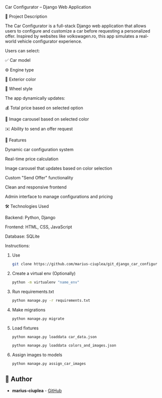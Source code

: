 Car Configurator – Django Web Application

📌 Project Description

The Car Configurator is a full-stack Django web application that allows users to configure and customize a car before requesting a personalized offer. Inspired by websites like volkswagen.ro, this app simulates a real-world vehicle configurator experience.

Users can select:

✅ Car model

⚙️ Engine type

🎨 Exterior color

🛞 Wheel style

The app dynamically updates:

💰 Total price based on selected option

📸 Image carousel based on selected color

✉️ Ability to send an offer request

🔧 Features

Dynamic car configuration system

Real-time price calculation

Image carousel that updates based on color selection

Custom "Send Offer" functionality

Clean and responsive frontend

Admin interface to manage configurations and pricing

🛠️ Technologies Used

Backend: Python, Django

Frontend: HTML, CSS, JavaScript

Database: SQLite

Instructions:

1. Use
   ```bash
   git clone https://github.com/marius-ciuplea/git_django_car_configurator.git
   ```
2. Create a virtual env (Optionally)
   ```bash
   python -m virtualenv "name_env"
   ```
3. Run requirements.txt
   ```bash
   python manage.py -r requirements.txt
4. Make migrations
   ```bash
   python manage.py migrate
   ```
5. Load fixtures
   ```bash
   python manage.py loaddata car_data.json
   ```
   ```bash
   python manage.py loaddata colors_and_images.json
   ```
6. Assign images to models
   ```bash
   python manage.py assign_car_images
   ```


## 👤 Author
- **marius-ciuplea** - [GitHub](https://github.com/marius-ciuplea)
